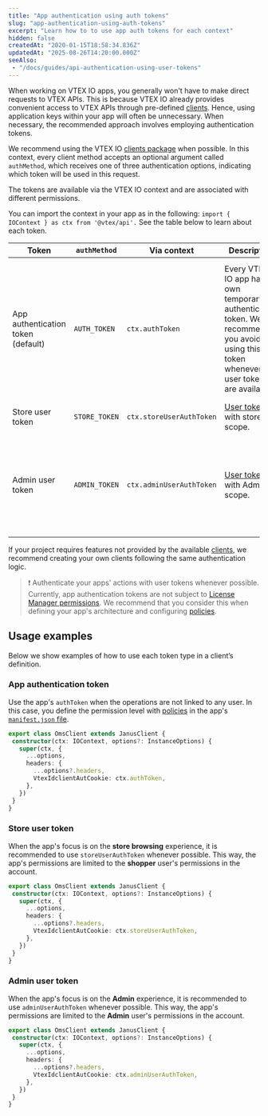 ```yaml
---
title: "App authentication using auth tokens"
slug: "app-authentication-using-auth-tokens"
excerpt: "Learn how to to use app auth tokens for each context"
hidden: false
createdAt: "2020-01-15T18:58:34.836Z"
updatedAt: "2025-08-26T14:20:00.000Z"
seeAlso:
 - "/docs/guides/api-authentication-using-user-tokens"
---
```


When working on VTEX IO apps, you generally won't have to make direct requests to VTEX APIs. This is because VTEX IO already provides convenient access to VTEX APIs through pre-defined [clients](https://developers.vtex.com/docs/guides/vtex-io-documentation-clients). Hence, using application keys within your app will often be unnecessary. When necessary, the recommended approach involves employing authentication tokens.

We recommend using the VTEX IO [clients package](https://github.com/vtex/io-clients) when possible. In this context, every client method accepts an optional argument called `authMethod`, which receives one of three authentication options, indicating which token will be used in this request.

The tokens are available via the VTEX IO context and are associated with different permissions.

You can import the context in your app as in the following: `import { IOContext } as ctx from '@vtex/api'.` See the table below to learn about each token.

| Token | `authMethod` | Via context | Description | Permissions |
|---|---|---|---|---|
| App authentication token (default) | `AUTH_TOKEN` | `ctx.authToken` | Every VTEX IO app has its own temporary authentication token. We recommend you avoid using this app token whenever user tokens are available. | Permissions declared in the  [policies](https://developers.vtex.com/docs/guides/vtex-io-documentation-policies) in your app's [manifest](https://developers.vtex.com/docs/guides/vtex-io-documentation-manifest). In this file, developers must declare precisely what actions are allowed for the app they are building. |
| Store user token | `STORE_TOKEN` | `ctx.storeUserAuthToken` | [User token](https://developers.vtex.com/docs/guides/api-authentication-using-user-tokens) with store scope. | Shopper permissions. |
| Admin user token | `ADMIN_TOKEN` | `ctx.adminUserAuthToken` | [User token](https://developers.vtex.com/docs/guides/api-authentication-using-user-tokens) with Admin scope. | Administrative permissions as defined by [License Manager roles](https://help.vtex.com/en/tutorial/roles--7HKK5Uau2H6wxE1rH5oRbc) associated with the logged in user. |

If your project requires features not provided by the available [clients](https://developers.vtex.com/docs/guides/vtex-io-documentation-clients), we recommend creating your own clients following the same authentication logic.

> ❗ Authenticate your apps' actions with user tokens whenever possible. Currently, app authentication tokens are not subject to [License Manager permissions](https://help.vtex.com/en/tutorial/roles--7HKK5Uau2H6wxE1rH5oRbc). We recommend that you consider this when defining your app's architecture and configuring [policies](https://developers.vtex.com/docs/guides/vtex-io-documentation-policies).

## Usage examples

Below we show examples of how to use each token type in a client’s definition.

### App authentication token

Use the app's `authToken` when the operations are not linked to any user. In this case, you define the permission level with [policies](https://developers.vtex.com/docs/guides/vtex-io-documentation-policies) in the app's [`manifest.json` file](https://developers.vtex.com/docs/guides/vtex-io-documentation-manifest).

```ts
export class OmsClient extends JanusClient {
 constructor(ctx: IOContext, options?: InstanceOptions) {
   super(ctx, {
     ...options,
     headers: {
       ...options?.headers,
       VtexIdclientAutCookie: ctx.authToken,
     },
   })
 }
}
```

### Store user token

When the app's focus is on the **store browsing** experience, it is recommended to use `storeUserAuthToken` whenever possible. This way, the app's permissions are limited to the **shopper** user's permissions in the account.

```ts
export class OmsClient extends JanusClient {
 constructor(ctx: IOContext, options?: InstanceOptions) {
   super(ctx, {
     ...options,
     headers: {
       ...options?.headers,
       VtexIdclientAutCookie: ctx.storeUserAuthToken,
     },
   })
 }
}
```

### Admin user token

When the app's focus is on the **Admin** experience, it is recommended to use `adminUserAuthToken` whenever possible. This way, the app's permissions are limited to the **Admin** user's permissions in the account.

```ts
export class OmsClient extends JanusClient {
 constructor(ctx: IOContext, options?: InstanceOptions) {
   super(ctx, {
     ...options,
     headers: {
       ...options?.headers,
       VtexIdclientAutCookie: ctx.adminUserAuthToken,
     },
   })
 }
}
```
